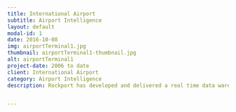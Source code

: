 ```yaml
---
title: International Airport
subtitle: Airport Intelligence
layout: default
modal-id: 1
date: 2016-10-08
img: airportTerminal1.jpg
thumbnail: airportTerminal1-thumbnail.jpg
alt: airportTerminal1
project-date: 2006 to date
client: International Airport
category: Airport Intelligence
description: Rockport has developed and delivered a real time data warehouse for a major international airport to provide an integrated view of airport operations. The Data Warehouse information model complies with the airport's Common Information Model and the Integrated Baggage message services. Rockport has substantial depth of knowledge and experience of the Baggage Operations and Airport Operations.


---
```

